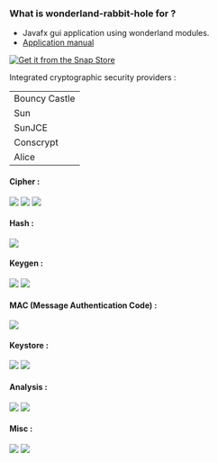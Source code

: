 ### What is wonderland-rabbit-hole for ? ###

* Javafx gui application using wonderland modules.
* [Application manual](../docs/rh_manual.md)

[![Get it from the Snap Store](https://snapcraft.io/static/images/badges/en/snap-store-black.svg)](https://snapcraft.io/rabbit-hole)

<table>
<thead>Integrated cryptographic security providers :</thead>
<tr><td>Bouncy Castle</td></tr>
<tr><td>Sun</td></tr>
<tr><td>SunJCE</td></tr>
<tr><td>Conscrypt</td></tr>
<tr><td>Alice</td></tr>
</table>

#### Cipher :

![](../docs/img/cipher_0.png)
![](../docs/img/cipher_1.png)
![](../docs/img/cipher_2.png)
<br>

#### Hash :

![](../docs/img/hash_0.png)
<br>

#### Keygen :

![](../docs/img/keygen_0.png)
![](../docs/img/keygen_1.png)
<br>

#### MAC (Message Authentication Code) :

![](../docs/img/mac_0.png)
<br>

#### Keystore :

![](../docs/img/keystore_0.png)
![](../docs/img/keystore_1.png)
<br>

#### Analysis :

![](../docs/img/analysis_cf.png)
![](../docs/img/analysis_lf.png)
<br>

#### Misc :

![](../docs/img/misc_0.png)
![](../docs/img/misc_1.png)



